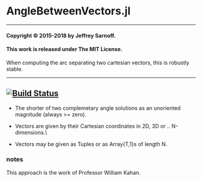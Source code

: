 # AngleBetweenVectors.jl

----

#### Copyright © 2015-2018 by Jeffrey Sarnoff.
####  This work is released under The MIT License.

When computing the arc separating two cartesian vectors, this is robustly stable.

-----

[![Build Status](https://travis-ci.org/JeffreySarnoff/ArbNumerics.jl.svg?branch=master)](https://travis-ci.org/JeffreySarnoff/ArbNumerics.jl)
----


- The shorter of two complemetary angle solutions as an unoriented magnitude (always >= zero).

- Vectors are given by their Cartesian coordinates in 2D, 3D or .. N-dimensions.\
- Vectors may be given as Tuples or as Array{T,1}s of length N.


### notes

This approach is the work of Professor William Kahan.
